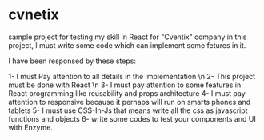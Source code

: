 # cvnetix
sample project for testing my skill in React for "Cventix" company
in this project, I must write some code which can implement some fetures in it.

I have been responsed by these steps:

1- I must Pay attention to all details in the implementation \n
2- This project must be done with React \n
3- I must pay attention to some features in React programming like reusability and props architecture
4- I must pay attention to responsive because it perhaps will run on smarts phones and tablets
5- I must use CSS-In-Js that means write all the css as javascript functions and objects
6- write some codes to test your components and UI with Enzyme.

